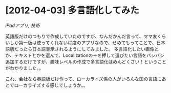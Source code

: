 # [2012-04-03] 多言語化してみた
_iPadアプリ, 技術_

英語版だけのつもりで作成していたのですが、なんだかんだ言って、ママ友くらいしか第一版は使ってくれない程度のアプリなので、せめてもってことで、日本語版だったら日本語表示されるようにしてみました。
多言語化したい画像とか、テキストとかを選んで、Localizationの＋を押して選びたい言語をバシバシ追加するだけですが、趣味レベルの作成で多言語化はめんどくさい！ということがわかりました。。

これ、会社なら英語版だけ作って、ローカライズ係の人がいろんな国の言語にあとでローカライズする感じでしょうか。。

